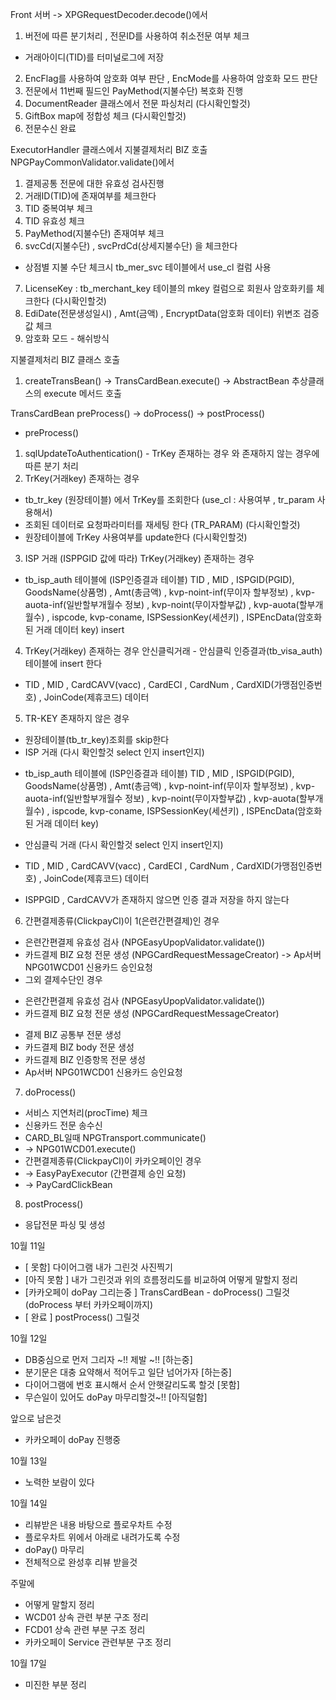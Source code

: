 Front 서버 -> XPGRequestDecoder.decode()에서 
1. 버전에 따른 분기처리 , 전문ID를 사용하여 취소전문 여부 체크 
+ 거래아이디(TID)를 터미널로그에 저장 
2. EncFlag를 사용하여 암호화 여부 판단 , EncMode를 사용하여 암호화 모드 판단
3. 전문에서 11번째 필드인 PayMethod(지불수단) 복호화 진행
4. DocumentReader 클래스에서 전문 파싱처리 (다시확인할것)
5. GiftBox map에 정합성 체크  (다시확인할것)
6. 전문수신 완료

ExecutorHandler 클래스에서 지불결제처리 BIZ 호출
NPGPayCommonValidator.validate()에서 
1. 결제공통 전문에 대한 유효성 검사진행
2. 거래ID(TID)에 존재여부를 체크한다
3. TID 중복여부 체크
4. TID 유효성 체크
5. PayMethod(지불수단) 존재여부 체크
6. svcCd(지불수단) , svcPrdCd(상세지불수단) 을 체크한다
- 상점별 지불 수단 체크시 tb_mer_svc 테이블에서 use_cl 컬럼 사용
7. LicenseKey : tb_merchant_key 테이블의 mkey 컬럼으로 회원사 암호화키를 체크한다 (다시확인할것)
8. EdiDate(전문생성일시) , Amt(금액) , EncryptData(암호화 데이터) 위변조 검증값 체크
9. 암호화 모드 - 해쉬방식

지불결제처리 BIZ 클래스 호출
1. createTransBean() -> TransCardBean.execute() -> AbstractBean 추상클래스의 execute 메서드 호출

TransCardBean preProcess() -> doProcess() -> postProcess()  
+ preProcess()
1. sqlUpdateToAuthentication() - TrKey 존재하는 경우 와 존재하지 않는 경우에 따른 분기 처리
2. TrKey(거래key) 존재하는 경우
- tb_tr_key (원장테이블) 에서 TrKey를 조회한다 (use_cl : 사용여부 , tr_param 사용해서)
- 조회된 데이터로 요청파라미터를 재세팅 한다 (TR_PARAM) (다시확인할것)
- 원장테이블에 TrKey 사용여부를 update한다 (다시확인할것)

3. ISP 거래 (ISPPGID 값에 따라) TrKey(거래key) 존재하는 경우
- tb_isp_auth 테이블에 (ISP인증결과 테이블) TID , MID , ISPGID(PGID), GoodsName(상품명) , Amt(총금액) , kvp-noint-inf(무이자 할부정보) , kvp-auota-inf(일반할부개월수 정보) , kvp-noint(무이자할부값) , kvp-auota(할부개월수) , ispcode, kvp-coname, ISPSessionKey(세션키) , ISPEncData(암호화된 거래 데이터 key) insert

4. TrKey(거래key) 존재하는 경우  안신클릭거래 - 안심클릭 인증결과(tb_visa_auth) 테이블에 insert 한다
+ TID , MID , CardCAVV(vacc) , CardECI , CardNum , CardXID(가맹점인증번호) , JoinCode(제휴코드) 데이터

5. TR-KEY 존재하지 않은 경우 
+ 원장테이블(tb_tr_key)조회를 skip한다
+ ISP 거래 (다시 확인할것 select 인지 insert인지)
- tb_isp_auth 테이블에 (ISP인증결과 테이블) TID , MID , ISPGID(PGID), GoodsName(상품명) , Amt(총금액) , kvp-noint-inf(무이자 할부정보) , kvp-auota-inf(일반할부개월수 정보) , kvp-noint(무이자할부값) , kvp-auota(할부개월수) , ispcode, kvp-coname, ISPSessionKey(세션키) , ISPEncData(암호화된 거래 데이터 key) 
+ 안심클릭 거래 (다시 확인할것 select 인지 insert인지)
- TID , MID , CardCAVV(vacc) , CardECI , CardNum , CardXID(가맹점인증번호) , JoinCode(제휴코드) 데이터
+ ISPPGID , CardCAVV가 존재하지 않으면 인증 결과 저장을 하지 않는다

6. 간편결제종류(ClickpayCl)이 1(은련간편결제)인 경우 
+ 은련간편결제 유효성 검사 (NPGEasyUpopValidator.validate())
+ 카드결제 BIZ 요청 전문 생성 (NPGCardRequestMessageCreator) -> Ap서버 NPG01WCD01 신용카드 승인요청
+ 그외 결제수단인 경우
- 은련간편결제 유효성 검사 (NPGEasyUpopValidator.validate())
- 카드결제 BIZ 요청 전문 생성 (NPGCardRequestMessageCreator)
+ 결제 BIZ 공통부 전문 생성
+ 카드결제 BIZ body 전문 생성
+ 카드결제 BIZ 인증항목 전문 생성 
+ Ap서버 NPG01WCD01 신용카드 승인요청

7. doProcess()
+ 서비스 지연처리(procTime) 체크
+ 신용카드 전문 송수신
+ CARD_BL일때 NPGTransport.communicate()
+ -> NPG01WCD01.execute()
+ 간편결제종류(ClickpayCl)이 카카오페이인 경우 
+ -> EasyPayExecutor (간편결제 승인 요청)
+ -> PayCardClickBean

8. postProcess()
+ 응답전문 파싱 및 생성

10월 11일
- [ 못함]  다이어그램 내가 그린것 사진찍기
- [아직 못함 ]  내가 그린것과 위의 흐름정리도를 비교하여 어떻게 말할지 정리
- [카카오페이 doPay 그리는중 ]  TransCardBean - doProcess() 그릴것 (doProcess 부터 카카오페이까지)
- [ 완료 ]  postProcess() 그릴것

10월 12일
- DB중심으로 먼저 그리자 ~!! 제발 ~!! [하는중]
- 분기문은 대충 요약해서 적어두고 일단 넘어가자 [하는중]
- 다이어그램에 번호 표시해서 순서 안햇갈리도록 할것 [못함]
- 무슨일이 있어도 doPay 마무리할것~!! [아직덜함]


앞으로 남은것
- 카카오페이 doPay 진행중 


10월 13일
- 노력한 보람이 있다 

10월 14일
- 리뷰받은 내용 바탕으로 플로우차트 수정
- 플로우차트 위에서 아래로 내려가도록 수정
- doPay() 마무리
- 전체적으로 완성후 리뷰 받을것


주말에
- 어떻게 말할지 정리
- WCD01 상속 관련 부분 구조 정리
- FCD01 상속 관련 부분 구조 정리
- 카카오페이 Service 관련부분 구조 정리

10월 17일
- 미진한 부분 정리


